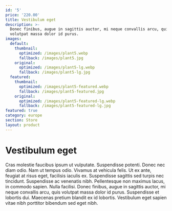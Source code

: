 ```yaml
---
id: '5'
price: '220.00'
title: Vestibulum eget
description: >-
  Donec finibus, augue in sagittis auctor, mi neque convallis arcu, quis
  volutpat massa dolor id purus.
images:
  default:
    thumbnail:
      optimized: /images/plant5.webp
      fallback: /images/plant5.jpg
    original:
      optimized: /images/plant5-lg.webp
      fallback: /images/plant5-lg.jpg
  featured:
    thumbnail:
      optimized: /images/plant5-featured.webp
      fallback: /images/plant5-featured.jpg
    original:
      optimized: /images/plant5-featured-lg.webp
      fallback: /images/plant5-featured-lg.jpg
featured: true
category: europe
section: Store
layout: product
---
```


# Vestibulum eget

Cras molestie faucibus ipsum ut vulputate. Suspendisse potenti. Donec nec diam odio. Nam ut tempus odio. Vivamus at vehicula felis. Ut ex ante, feugiat at risus eget, facilisis iaculis ex. Suspendisse sagittis sed turpis nec tincidunt. Suspendisse ac venenatis nibh. Pellentesque non maximus lacus, in commodo sapien. Nulla facilisi. Donec finibus, augue in sagittis auctor, mi neque convallis arcu, quis volutpat massa dolor id purus. Suspendisse et lobortis dui. Maecenas pretium blandit ex id lobortis. Vestibulum eget sapien vitae nibh porttitor bibendum sed eget nibh.
